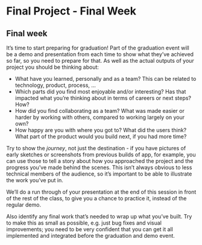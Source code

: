 # Final Project - Final Week

## Final week

It’s time to start preparing for graduation! Part of the graduation event will be a demo and presentation from each time to show what they’ve achieved so far, so you need to prepare for that. As well as the actual outputs of your project you should be thinking about:

- What have you learned, personally and as a team? This can be related to technology, product, process, ...
- Which parts did you find most enjoyable and/or interesting? Has that impacted what you’re thinking about in terms of careers or next steps? How?
- How did you find collaborating as a team? What was made easier or harder by working with others, compared to working largely on your own?
- How happy are you with where you got to? What did the users think? What part of the product would you build next, if you had more time?

Try to show the _journey_, not just the destination - if you have pictures of early sketches or screenshots from previous builds of app, for example, you can use those to tell a story about how you approached the project and the progress you’ve made behind the scenes. This isn’t always obvious to less technical members of the audience, so it’s important to be able to illustrate the work you’ve put in.

We’ll do a run through of your presentation at the end of this session in front of the rest of the class, to give you a chance to practice it, instead of the regular demo.

Also identify any final work that’s needed to wrap up what you’ve built. Try to make this as small as possible, e.g. just bug fixes and visual improvements; you need to be very confident that you can get it all implemented and integrated before the graduation and demo event.
